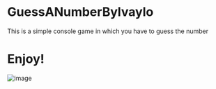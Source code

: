 # GuessANumberByIvaylo
This is a simple console game in which you have to guess the number
# Enjoy!
![image](https://github.com/IvayloAngelov93/GuessANumberByIvaylo/assets/156789615/96c06b0b-1708-478d-8b29-b975a23715cf)

